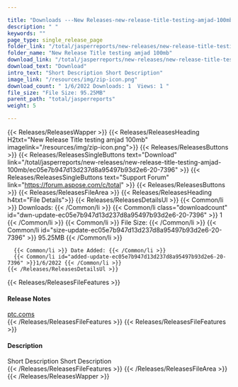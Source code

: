 ```yaml
---

title: "Downloads ---New Releases-new-release-title-testing-amjad-100mb"
description: " "
keywords: ""
page_type: single_release_page
folder_link: "/total/jasperreports/new-releases/new-release-title-testing-amjad-100mb/"
folder_name: "New Release Title testing amjad 100mb"
download_link: "/total/jasperreports/new-releases/new-release-title-testing-amjad-100mb/ec05e7b947d13d237d8a95497b93d2e6-20-7396"
download_text: "Download"
intro_text: "Short Description Short Description"
image_link: "/resources/img/zip-icon.png"
download_count: " 1/6/2022 Downloads: 1  Views: 1 "
file_size: "File Size: 95.25MB"
parent_path: "total/jasperreports"
weight: 5

---
```


{{< Releases/ReleasesWapper >}}
  {{< Releases/ReleasesHeading H2txt="New Release Title testing amjad 100mb" imagelink="/resources/img/zip-icon.png">}}
  {{< Releases/ReleasesButtons >}}
    {{< Releases/ReleasesSingleButtons text="Download" link="/total/jasperreports/new-releases/new-release-title-testing-amjad-100mb/ec05e7b947d13d237d8a95497b93d2e6-20-7396" >}}
    {{< Releases/ReleasesSingleButtons text="Support Forum" link="https://forum.aspose.com/c/total" >}}
  {{< Releases/ReleasesButtons >}}
  {{< Releases/ReleasesFileArea >}}
    {{< Releases/ReleasesHeading h4txt="File Details">}}
    {{< Releases/ReleasesDetailsUl >}}
      {{< Common/li >}} Downloads: {{< /Common/li >}}
      {{< Common/li class="downloadcount" id="dwn-update-ec05e7b947d13d237d8a95497b93d2e6-20-7396" >}} 1 {{< /Common/li >}}
      {{< Common/li >}} File Size: {{< /Common/li >}}
      {{< Common/li id="size-update-ec05e7b947d13d237d8a95497b93d2e6-20-7396" >}} 95.25MB {{< /Common/li >}}

      {{< Common/li >}} Date Added: {{< /Common/li >}}
      {{< Common/li id="added-update-ec05e7b947d13d237d8a95497b93d2e6-20-7396" >}}1/6/2022 {{< /Common/li >}}
    {{< /Releases/ReleasesDetailsUl >}}

  {{< Releases/ReleasesFileFeatures >}}
      <h4>Release Notes</h4><div><a href='ptc.coms'>ptc.coms</a></div>
  {{< /Releases/ReleasesFileFeatures >}}
  {{< Releases/ReleasesFileFeatures >}}
      <h4>Description</h4><div class="HTMLDescription">Short Description Short Description</div>
  {{< /Releases/ReleasesFileFeatures >}}
 {{< /Releases/ReleasesFileArea >}}
{{< /Releases/ReleasesWapper >}}


